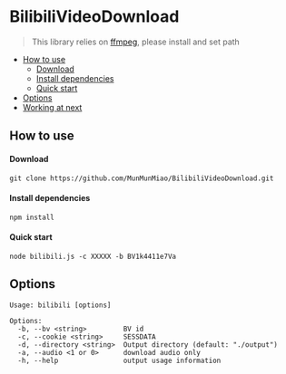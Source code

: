 # BilibiliVideoDownload

> This library relies on [ffmpeg](https://www.ffmpeg.org/download.html), please install and set path

- [How to use](#How-to-use)
	- [Download](#Download)
	- [Install dependencies](#Install-dependencies)
	- [Quick start](#Quick-start)
- [Options](#Options)
- [Working at next](#Working-at-next)

## How to use

#### Download
```text
git clone https://github.com/MunMunMiao/BilibiliVideoDownload.git
```

#### Install dependencies
```text
npm install
```

#### Quick start
```text
node bilibili.js -c XXXXX -b BV1k4411e7Va
```

## Options
```text
Usage: bilibili [options]

Options:
  -b, --bv <string>         BV id
  -c, --cookie <string>     SESSDATA
  -d, --directory <string>  Output directory (default: "./output")
  -a, --audio <1 or 0>      download audio only
  -h, --help                output usage information
```
